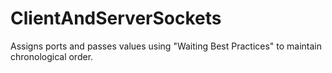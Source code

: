 # ClientAndServerSockets
Assigns ports and passes values using "Waiting Best Practices" to maintain chronological order.
